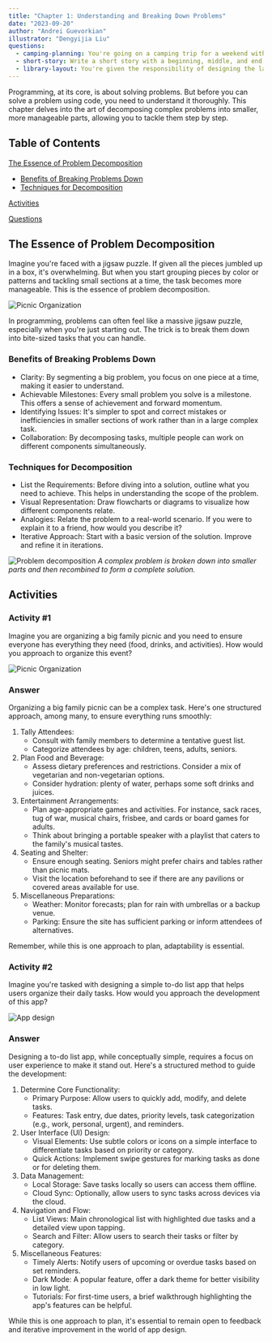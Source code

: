 ```yaml
---
title: "Chapter 1: Understanding and Breaking Down Problems"
date: "2023-09-20"
author: "Andrei Guevorkian"
illustrator: "Dengyijia Liu"
questions:
  - camping-planning: You're going on a camping trip for a weekend with five friends, and you are tasked with planning it. Write down everything you think you'll need for this trip, from food to equipment and entertainment.
  - short-story: Write a short story with a beginning, middle, and end. Begin with just a one-line summary for the start, middle, and conclusion. In the next iteration, expand each line into a short paragraph. In the third and final iteration, refine the story by adding some details, dialogues, and descriptions.
  - library-layout: You're given the responsibility of designing the layout for a new local library. Consider various aspects of library design such as categorizing books (by genre, author, publication year), shelf labeling (maybe through color coding or other symbols), creating distinct zones (reading areas, computer stations, children's section), and ensuring accessibility for all visitors. How would you approach this task to provide an organized and user-friendly space?
---
```


Programming, at its core, is about solving problems. But before you can solve a problem using code, you need to understand it thoroughly. This chapter delves into the art of decomposing complex problems into smaller, more manageable parts, allowing you to tackle them step by step.

## Table of Contents

[The Essence of Problem Decomposition](#the-essence-of-problem-decomposition)

- [Benefits of Breaking Problems Down](#benefits-of-breaking-problems-down)
- [Techniques for Decomposition](#techniques-for-decomposition)

[Activities](#activities)

[Questions](#questions)

## The Essence of Problem Decomposition

Imagine you're faced with a jigsaw puzzle. If given all the pieces jumbled up in a box, it's overwhelming. But when you start grouping pieces by color or patterns and tackling small sections at a time, the task becomes more manageable. This is the essence of problem decomposition.

![Picnic Organization](./figures/ch-1-jigsaw-puzzle.jpg)

In programming, problems can often feel like a massive jigsaw puzzle, especially when you're just starting out. The trick is to break them down into bite-sized tasks that you can handle.

### Benefits of Breaking Problems Down

- Clarity: By segmenting a big problem, you focus on one piece at a time, making it easier to understand.
- Achievable Milestones: Every small problem you solve is a milestone. This offers a sense of achievement and forward momentum.
- Identifying Issues: It's simpler to spot and correct mistakes or inefficiencies in smaller sections of work rather than in a large complex task.
- Collaboration: By decomposing tasks, multiple people can work on different components simultaneously.

### Techniques for Decomposition

- List the Requirements: Before diving into a solution, outline what you need to achieve. This helps in understanding the scope of the problem.
- Visual Representation: Draw flowcharts or diagrams to visualize how different components relate.
- Analogies: Relate the problem to a real-world scenario. If you were to explain it to a friend, how would you describe it?
- Iterative Approach: Start with a basic version of the solution. Improve and refine it in iterations.

![Problem decomposition](./figures/ch-1-problem-decomposition.jpg)
*A complex problem is broken down into smaller parts and then recombined to form a complete solution.*

## Activities

### Activity #1

Imagine you are organizing a big family picnic and you need to ensure everyone has everything they need (food, drinks, and activities). How would you approach to organize this event?

![Picnic Organization](./figures/ch-1-family-picnic.jpg)

### Answer
Organizing a big family picnic can be a complex task. Here's one structured approach, among many, to ensure everything runs smoothly:

1. Tally Attendees:
    - Consult with family members to determine a tentative guest list.
    - Categorize attendees by age: children, teens, adults, seniors.
2. Plan Food and Beverage:
    - Assess dietary preferences and restrictions. Consider a mix of vegetarian and non-vegetarian options.
    - Consider hydration: plenty of water, perhaps some soft drinks and juices.
3. Entertainment Arrangements:
    - Plan age-appropriate games and activities. For instance, sack races, tug of war, musical chairs, frisbee, and cards or board games for adults.
    - Think about bringing a portable speaker with a playlist that caters to the family's musical tastes.
4. Seating and Shelter:
    - Ensure enough seating. Seniors might prefer chairs and tables rather than picnic mats.
    - Visit the location beforehand to see if there are any pavilions or covered areas available for use.
5. Miscellaneous Preparations:
    - Weather: Monitor forecasts; plan for rain with umbrellas or a backup venue.
    - Parking: Ensure the site has sufficient parking or inform attendees of alternatives.

Remember, while this is one approach to plan, adaptability is essential.

### Activity #2

Imagine you're tasked with designing a simple to-do list app that helps users organize their daily tasks. How would you approach the development of this app?

![App design](./figures/ch-1-design-app.jpg)

### Answer
Designing a to-do list app, while conceptually simple, requires a focus on user experience to make it stand out. Here's a structured method to guide the development:

1. Determine Core Functionality:
    - Primary Purpose: Allow users to quickly add, modify, and delete tasks.
    - Features: Task entry, due dates, priority levels, task categorization (e.g., work, personal, urgent), and reminders.
2. User Interface (UI) Design:
    - Visual Elements: Use subtle colors or icons on a simple interface to differentiate tasks based on priority or category.
    - Quick Actions: Implement swipe gestures for marking tasks as done or for deleting them.
3. Data Management:
    - Local Storage: Save tasks locally so users can access them offline.
    - Cloud Sync: Optionally, allow users to sync tasks across devices via the cloud.
4. Navigation and Flow:
    - List Views: Main chronological list with highlighted due tasks and a detailed view upon tapping.
    - Search and Filter: Allow users to search their tasks or filter by category.
5. Miscellaneous Features:
    - Timely Alerts: Notify users of upcoming or overdue tasks based on set reminders.
    - Dark Mode: A popular feature, offer a dark theme for better visibility in low light.
    - Tutorials: For first-time users, a brief walkthrough highlighting the app's features can be helpful.

While this is one approach to plan, it's essential to remain open to feedback and iterative improvement in the world of app design.
